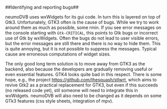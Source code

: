 ##Identifying and reporting bugs##

neumoDVB uses wxWidgets for its gui code. In turn this is layered on top of Gtk3. Unfortunately,
GTK3 often is the cause of bugs. While we try to work around them as much as possible, some rmin.
If you see error messages on the console starting with  `Gtk-CRITICAL`, this points to Gtk bugs
or incorrect use of Gtk by wxWidgets.
Often the bugs do not lead to user visible errors, but the error messages are still there and there
is no way to hide them. This is quite annoying, but it is not possible to suppress the messages.
Typical cause are erroneous computations of widget sizes.

The only good long term solution is to move away  from GTK3 as the backend, also because the developers are gradually removing useful or even essential features. GTK4 looks quite bad in this respect. There is some hope, e.g.,
the project <https://github.com/thesquash/stlwrt>, which aims to revive Gtk2 as a practical replacement
for GTK3, but even if this succeeds (no released code yet), stil someone will need to integrate this
in wxWidgets. neumoDVB will also need to be changed as it depends on some GTk3 features (css style sheets,
integration of mpv).
